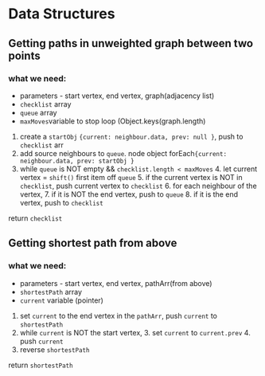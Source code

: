 Data Structures
========================

## Getting paths in unweighted graph between two points

### what we need:
-  parameters - start vertex, end vertex, graph(adjacency list)
-  `checklist` array
-  `queue` array
-  `maxMoves`variable to stop loop (Object.keys(graph.length)

1. create a `startObj` `{current: neighbour.data, prev: null }`, push to `checklist` arr
2. add source neighbours to `queue`. node object forEach`{current: neighbour.data, prev: startObj }`
3. while `queue` is NOT empty && `checklist.length < maxMoves`
    4. let current vertex = `shift()` first item off `queue`
    5. if the current vertex is NOT in `checklist`, push current vertex to `checklist`
    6. for each neighbour of the vertex,
        7. if it is NOT the end vertex, push to `queue`
        8. if it is the end vertex, push to `checklist`

return `checklist`

## Getting shortest path from above 

### what we need:
-  parameters - start vertex, end vertex, pathArr(from above)
-  `shortestPath` array
- `current` variable (pointer)

1. set `current` to the end vertex in the `pathArr`, push `current` to `shortestPath`
2. while `current` is NOT the start vertex,
    3. set `current` to `current.prev`
    4. push `current`
5. reverse `shortestPath`

return `shortestPath`


